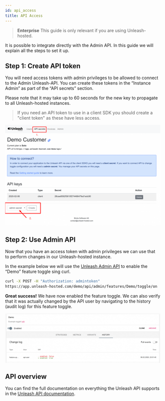 ```yaml
---
id: api_access
title: API Access
---
```


> **Enterprise**
> This guide is only relevant if you are using Unleash-hosted.

It is possible to integrate directly with the Admin API. In this guide we will explain all the steps to set it up.

## Step 1: Create API token

You will need access tokens with admin privileges to be allowed to connect to the Admin Unleash-API. You can create these tokens in the “Instance Admin” as part of the “API secrets” section.

Please note that it may take up to 60 seconds for the new key to propagate to all Unleash-hosted instances.

> If you need an API token to use in a client SDK you should create a "client token" as these have less access.

![Create token](../assets/create_token.png)

## Step 2: Use Admin API

Now that you have an access token with admin privileges we can use that to perform changes in our Unleash-hosted instance. 

In the example below we will use the [Unleash Admin API](../api/admin/features) to enable the “Demo” feature toggle sing curl. 

```sh
curl -X POST -H "Authorization: admintoken"
https://app.unleash-hosted.com/demo/api/admin/features/Demo/toggle/on
```

**Great success!** We have now enabled the feature toggle. We can also verify that it was actually changed by the API user by navigating to the history (audit log) for this feature toggle.
  
![Create token](../assets/api_access_history.png)

## API overview

You can find the full documentation on everything the Unleash API supports in the [Unleash API documentation](../api/admin/features).
